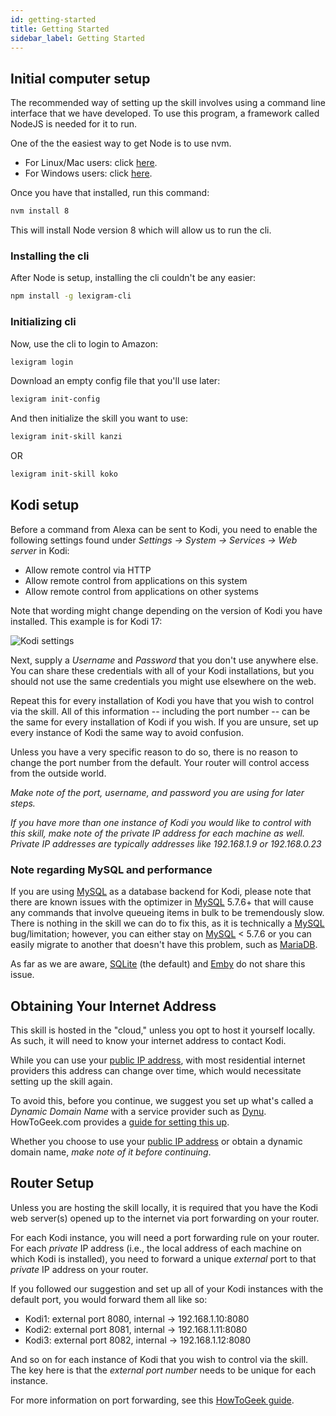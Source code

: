 ```yaml
---
id: getting-started
title: Getting Started
sidebar_label: Getting Started
---
```


## Initial computer setup
The recommended way of setting up the skill involves using a command line interface that we have developed. To use this program, a framework called NodeJS is needed for it to run.

One of the the easiest way to get Node is to use nvm.
 - For Linux/Mac users: click [here](https://github.com/creationix/nvm).
 - For Windows users: click [here](https://github.com/coreybutler/nvm-windows).

Once you have that installed, run this command:
``` bash
nvm install 8
```
This will install Node version 8 which will allow us to run the cli.

### Installing the cli
After Node is setup, installing the cli couldn't be any easier:
``` bash
npm install -g lexigram-cli
```

### Initializing cli
Now, use the cli to login to Amazon:
``` bash
lexigram login
```
Download an empty config file that you'll use later:
``` bash
lexigram init-config
```
And then initialize the skill you want to use:
``` bash
lexigram init-skill kanzi
```
OR
``` bash
lexigram init-skill koko
```



## Kodi setup
Before a command from Alexa can be sent to Kodi, you need to enable the following settings found under _Settings -> System -> Services -> Web server_ in Kodi:

- Allow remote control via HTTP
- Allow remote control from applications on this system
- Allow remote control from applications on other systems

Note that wording might change depending on the version of Kodi you have installed.  This example is for Kodi 17:

![Kodi settings](http://i.imgur.com/YMqS8Qj.png)

Next, supply a _Username_ and _Password_ that you don't use anywhere else.  You can share these credentials with all of your Kodi installations, but you should not use the same credentials you might use elsewhere on the web.

Repeat this for every installation of Kodi you have that you wish to control via the skill.  All of this information -- including the port number -- can be the same for every installation of Kodi if you wish.  If you are unsure, set up every instance of Kodi the same way to avoid confusion.

Unless you have a very specific reason to do so, there is no reason to change the port number from the default.  Your router will control access from the outside world.

_Make note of the port, username, and password you are using for later steps._

_If you have more than one instance of Kodi you would like to control with this skill, make note of the private IP address for each machine as well.  Private IP addresses are typically addresses like 192.168.1.9 or 192.168.0.23_

### Note regarding MySQL and performance

If you are using [MySQL](https://www.mysql.com) as a database backend for Kodi, please note that there are known issues with the optimizer in [MySQL](https://www.mysql.com) 5.7.6+ that will cause any commands that involve queueing items in bulk to be tremendously slow.  There is nothing in the skill we can do to fix this, as it is technically a [MySQL](https://www.mysql.com) bug/limitation; however, you can either stay on [MySQL](https://www.mysql.com) < 5.7.6 or you can easily migrate to another that doesn't have this problem, such as [MariaDB](https://mariadb.org).

As far as we are aware, [SQLite](https://sqlite.org) (the default) and [Emby](https://emby.media) do not share this issue.

## Obtaining Your Internet Address

This skill is hosted in the "cloud," unless you opt to host it yourself locally.  As such, it will need to know your internet address to contact Kodi.

While you can use your [public IP address](http://www.whatsmyip.org/), with most residential internet providers this address can change over time, which would necessitate setting up the skill again.

To avoid this, before you continue, we suggest you set up what's called a _Dynamic Domain Name_ with a service provider such as [Dynu](http://www.dynu.com/).  HowToGeek.com provides a [guide for setting this up](https://www.howtogeek.com/66438/how-to-easily-access-your-home-network-from-anywhere-with-ddns/).

Whether you choose to use your [public IP address](http://www.whatsmyip.org/) or obtain a dynamic domain name, _make note of it before continuing_.

## Router Setup

Unless you are hosting the skill locally, it is required that you have the Kodi web server(s) opened up to the internet via port forwarding on your router.

For each Kodi instance, you will need a port forwarding rule on your router.  For each _private_ IP address (i.e., the local address of each machine on which Kodi is installed), you need to forward a unique _external_ port to that _private_ IP address on your router.

If you followed our suggestion and set up all of your Kodi instances with the default port, you would forward them all like so:

- Kodi1: external port 8080, internal -> 192.168.1.10:8080
- Kodi2: external port 8081, internal -> 192.168.1.11:8080
- Kodi3: external port 8082, internal -> 192.168.1.12:8080

And so on for each instance of Kodi that you wish to control via the skill.  The key here is that the _external port number_ needs to be unique for each instance.

For more information on port forwarding, see this [HowToGeek guide](https://www.howtogeek.com/66214/how-to-forward-ports-on-your-router/).